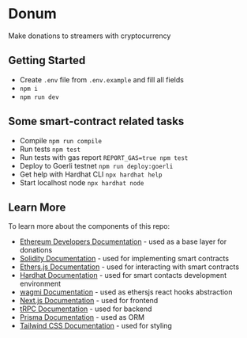 # Donum

Make donations to streamers with cryptocurrency

## Getting Started

- Create `.env` file from `.env.example` and fill all fields
- `npm i`
- `npm run dev`

## Some smart-contract related tasks

- Compile `npm run compile`
- Run tests `npm test`
- Run tests with gas report `REPORT_GAS=true npm test`
- Deploy to Goerli testnet `npm run deploy:goerli`
- Get help with Hardhat CLI `npx hardhat help`
- Start localhost node `npx hardhat node`

## Learn More

To learn more about the components of this repo:

- [Ethereum Developers Documentation](https://ethereum.org/en/developers/docs/) - used as a base layer for donations
- [Solidity Documentation](https://docs.soliditylang.org/) - used for implementing smart contracts
- [Ethers.js Documentation](https://docs.ethers.io/) - used for interacting with smart contracts
- [Hardhat Documentation](https://hardhat.org/docs) - used for smart contacts development environment
- [wagmi Documentation](https://wagmi.sh/) - used as ethersjs react hooks abstraction
- [Next.js Documentation](https://nextjs.org/docs) - used for frontend
- [tRPC Documentation](https://trpc.io/docs) - used for backend
- [Prisma Documentation](https://www.prisma.io/docs/) - used as ORM
- [Tailwind CSS Documentation](https://tailwindcss.com/docs/) - used for styling
